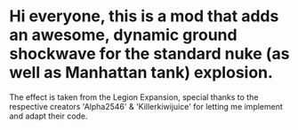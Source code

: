 # Hi everyone, this is a mod that adds an awesome, dynamic ground shockwave for the standard nuke (as well as Manhattan tank) explosion.
The effect is taken from the Legion Expansion, special thanks to the respective creators
'Alpha2546' & 'Killerkiwijuice' for letting me implement and adapt their code.
